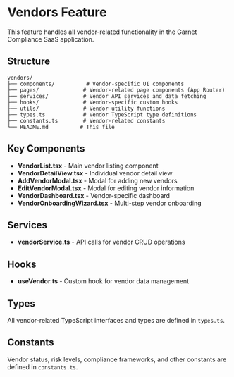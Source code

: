 # Vendors Feature

This feature handles all vendor-related functionality in the Garnet Compliance SaaS application.

## Structure

```
vendors/
├── components/          # Vendor-specific UI components
├── pages/              # Vendor-related page components (App Router)
├── services/           # Vendor API services and data fetching
├── hooks/              # Vendor-specific custom hooks
├── utils/              # Vendor utility functions
├── types.ts            # Vendor TypeScript type definitions
├── constants.ts        # Vendor-related constants
└── README.md          # This file
```

## Key Components

- **VendorList.tsx** - Main vendor listing component
- **VendorDetailView.tsx** - Individual vendor detail view
- **AddVendorModal.tsx** - Modal for adding new vendors
- **EditVendorModal.tsx** - Modal for editing vendor information
- **VendorDashboard.tsx** - Vendor-specific dashboard
- **VendorOnboardingWizard.tsx** - Multi-step vendor onboarding

## Services

- **vendorService.ts** - API calls for vendor CRUD operations

## Hooks

- **useVendor.ts** - Custom hook for vendor data management

## Types

All vendor-related TypeScript interfaces and types are defined in `types.ts`.

## Constants

Vendor status, risk levels, compliance frameworks, and other constants are defined in `constants.ts`. 